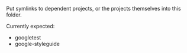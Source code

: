 Put symlinks to dependent projects, or the projects themselves into this
folder.

Currently expected:
- googletest
- google-styleguide

